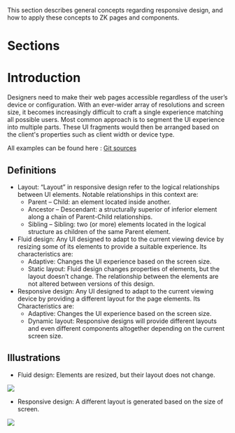 
This section describes general concepts regarding responsive design, and
how to apply these concepts to ZK pages and components.

# Sections

# Introduction

Designers need to make their web pages accessible regardless of the
user’s device or configuration. With an ever-wider array of resolutions
and screen size, it becomes increasingly difficult to craft a single
experience matching all possible users. Most common approach is to
segment the UI experience into multiple parts. These UI fragments would
then be arranged based on the client's properties such as client width
or device type.

All examples can be found here : [Git
sources](https://github.com/zkoss/zkbooks/tree/master/developersreference/developersreference/src/main/webapp/responsiveDesign)

## Definitions

- Layout: “Layout” in responsive design refer to the logical
  relationships between UI elements. Notable relationships in this
  context are:
  - Parent – Child: an element located inside another.
  - Ancestor – Descendant: a structurally superior of inferior element
    along a chain of Parent-Child relationships.
  - Sibling – Sibling: two (or more) elements located in the logical
    structure as children of the same Parent element.
- Fluid design: Any UI designed to adapt to the current viewing device
  by resizing some of its elements to provide a suitable experience. Its
  characteristics are:
  - Adaptive: Changes the UI experience based on the screen size.
  - Static layout: Fluid design changes properties of elements, but the
    layout doesn’t change. The relationship between the elements are not
    altered between versions of this design.
- Responsive design: Any UI designed to adapt to the current viewing
  device by providing a different layout for the page elements. Its
  Characteristics are:
  - Adaptive: Changes the UI experience based on the screen size.
  - Dynamic layout: Responsive designs will provide different layouts
    and even different components altogether depending on the current
    screen size.

## Illustrations

- Fluid design: Elements are resized, but their layout does not change.

![]({{site.baseurl}}/zk_dev_ref/images/Fluid.png)

- Responsive design: A different layout is generated based on the size
  of screen.

![]({{site.baseurl}}/zk_dev_ref/images/Responsive.png)
